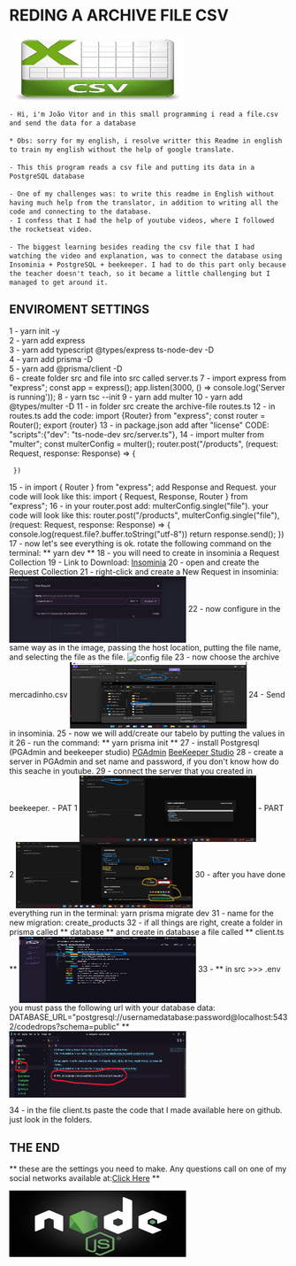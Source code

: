 # REDING A ARCHIVE FILE CSV 

<img align="center" alt="arquivo csv" height="120" width="320" src="./img/csvimg.jfif">

    - Hi, i'm João Vitor and in this small programming i read a file.csv and send the data for a database

    * Obs: sorry for my english, i resolve writter this Readme in english to train my english without the help of google translate.

    - This this program reads a csv file and putting its data in a PostgreSQL database

    - One of my challenges was: to write this readme in English without having much help from the translator, in addition to writing all the code and connecting to the database.
    - I confess that I had the help of youtube videos, where I followed the rocketseat video.

    - The biggest learning besides reading the csv file that I had watching the video and explanation, was to connect the database using Insominia + PostgreSQL + beekeeper. I had to do this part only because the teacher doesn't teach, so it became a little challenging but I managed to get around it.


## ENVIROMENT SETTINGS

1 - yarn init -y <br>
2 - yarn add express<br>
3 - yarn add typescript @types/express ts-node-dev -D<br>
4 - yarn add prisma -D<br>
5 - yarn add @prisma/client -D<br>
6 - create folder src and file into src called server.ts
7 - import express from "express";
    const app = express();
    app.listen(3000, () => console.log('Server is running'));
8 - yarn tsc --init
9 - yarn add multer 
10 - yarn add @types/multer -D
11 - in folder src create the archive-file routes.ts
12 - in routes.ts add the code:
    import {Router} from "express";
    const router = Router();
    export {router}
13 - in package.json add after "license" CODE:
    "scripts":{"dev": "ts-node-dev src/server.ts"},
14 - import multer from "multer";
     const multerConfig = multer();
     router.post("/products", (request: Request, response: Response) => {

     })
15 - in import { Router  } from "express"; add Response and Request. your code will look like this:
     import { Request, Response, Router  } from "express";
16 - in your router.post add: multerConfig.single("file"). your code will look like this:
    router.post("/products", multerConfig.single("file"), (request: Request, response: Response) => {
    console.log(request.file?.buffer.toString("utf-8"))
    return response.send();
})
17 - now let's see everything is ok. rotate the following command on the terminal: ** yarn dev **
18 - you will need to create in insominia a Request Collection 
19 - Link to Download: <a href="https://insomnia.rest/download">Insominia</a>
20 - open and create the Request Collection
21 - right-click and create a New Request in insominia: 
    <img align="center" alt="CREATE REQUEST COLLECTION" height="120" width="320" src="./img/newrequest.png">
22 - now configure in the same way as in the image, passing the host location, putting the file name, and selecting the file as the file.
    <img align="center" alt="config file" height="120" width="320" src="./img/confignewrequest.png">
23 - now choose the archive mercadinho.csv
    <img align="center" alt="choosing archive file" height="120" width="320" src="./img/choosearchive.png">
24 - Send in insominia.
25 - now we will add/create our tabelo by putting the values in it
26 - run the command: ** yarn prisma init **
27 - install Postgresql (PGAdmin and beekeeper studio)
     <a href="https://www.postgresql.org/download/">PGAdmin</a>
      <a href="https://www.beekeeperstudio.io/download/?ext=exe&arch=&type=installer">BeeKeeper Studio</a>
28 - create a server in PGAdmin and set name and password, if you don't know how do this seache in youtube.
29 - connect the server that you created in beekeeper.
    - PAT 1
    <img align="center" alt="beekeeper config 1" height="120" width="320" src="./img/beekeeper1.png">
    - PART 2
    <img align="center" alt="beekeeper config 2" height="120" width="320" src="./img/beekeeper2.png">
30 - after you have done everything run in the terminal: yarn prisma migrate dev 
31 - name for the new migration: create_products
32 - if all things are right, create a folder in prisma called ** database ** and create in database a file called ** client.ts **
    <img align="center" alt="choosing archive file" height="120" width="320" src="./img/createfolderprisma.png">
33 - ** in src >>> .env you must pass the following url with your database data: DATABASE_URL="postgresql://usernamedatabase:password@localhost:5432/codedrops?schema=public" **
<img align="center" alt="add rota in .env" height="120" width="320" src="./img/rotainenv.png">

34 - in the file client.ts paste the code that I made available here on github. just look in the folders.

## THE END

** these are the settings you need to make. Any questions call on one of my social networks available at:<a href="https://github.com/JoaoVitorML-BR?tab=overview&from=2022-01-01&to=2022-01-31">Click Here</a> **

<img align="center" alt="Node.JS" height="120" width="320" src="./img/nodejs.jfif">
